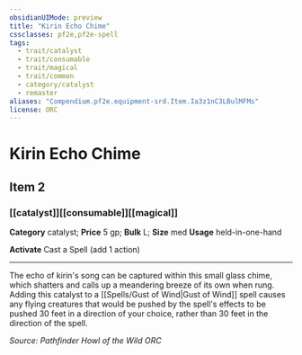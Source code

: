 ```yaml
---
obsidianUIMode: preview
title: "Kirin Echo Chime"
cssclasses: pf2e,pf2e-spell
tags:
  - trait/catalyst
  - trait/consumable
  - trait/magical
  - trait/common
  - category/catalyst
  - remaster
aliases: "Compendium.pf2e.equipment-srd.Item.Ia3z1nC3LBulMFMs"
license: ORC
---
```

# Kirin Echo Chime
## Item 2
### [[catalyst]][[consumable]][[magical]]

**Category** catalyst; 
**Price** 5 gp; 
**Bulk** L; **Size** med
**Usage** held-in-one-hand

**Activate** Cast a Spell (add 1 action)

* * *

The echo of kirin's song can be captured within this small glass chime, which shatters and calls up a meandering breeze of its own when rung. Adding this catalyst to a [[Spells/Gust of Wind|Gust of Wind]] spell causes any flying creatures that would be pushed by the spell's effects to be pushed 30 feet in a direction of your choice, rather than 30 feet in the direction of the spell.

*Source: Pathfinder Howl of the Wild*
*ORC*